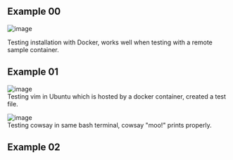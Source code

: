 ## Example 00
![image](https://user-images.githubusercontent.com/66571652/160159355-6eb30118-ae77-4832-9638-f1046d61a50c.png)

Testing installation with Docker, works well when testing with a remote sample container.

## Example 01
![image](https://user-images.githubusercontent.com/66571652/160160824-51e5b3e1-6d60-477a-8272-c095d2c29e56.png) </br>
Testing vim in Ubuntu which is hosted by a docker container, created a test file.

![image](https://user-images.githubusercontent.com/66571652/160161228-b4fabfa4-816c-4fbd-965d-2710c2814568.png) </br>
Testing cowsay in same bash terminal, cowsay "moo!" prints properly.

## Example 02
